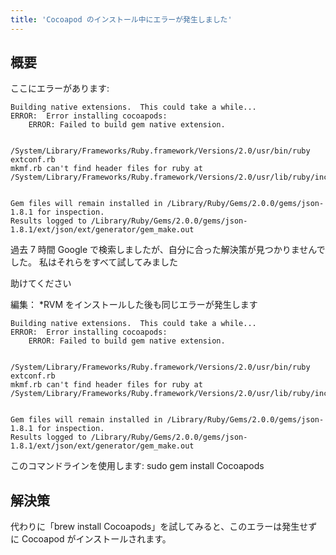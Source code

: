 ```yaml
---
title: 'Cocoapod のインストール中にエラーが発生しました'
---
```


## 概要
ここにエラーがあります:

```
Building native extensions.  This could take a while...
ERROR:  Error installing cocoapods:
    ERROR: Failed to build gem native extension.

    /System/Library/Frameworks/Ruby.framework/Versions/2.0/usr/bin/ruby extconf.rb
mkmf.rb can't find header files for ruby at /System/Library/Frameworks/Ruby.framework/Versions/2.0/usr/lib/ruby/include/ruby.h


Gem files will remain installed in /Library/Ruby/Gems/2.0.0/gems/json-1.8.1 for inspection.
Results logged to /Library/Ruby/Gems/2.0.0/gems/json-1.8.1/ext/json/ext/generator/gem_make.out

```
過去 7 時間 Google で検索しましたが、自分に合った解決策が見つかりませんでした。
私はそれらをすべて試してみました

助けてください

編集：
*RVM をインストールした後も同じエラーが発生します

```
Building native extensions.  This could take a while...
ERROR:  Error installing cocoapods:
    ERROR: Failed to build gem native extension.

    /System/Library/Frameworks/Ruby.framework/Versions/2.0/usr/bin/ruby extconf.rb
mkmf.rb can't find header files for ruby at /System/Library/Frameworks/Ruby.framework/Versions/2.0/usr/lib/ruby/include/ruby.h


Gem files will remain installed in /Library/Ruby/Gems/2.0.0/gems/json-1.8.1 for inspection.
Results logged to /Library/Ruby/Gems/2.0.0/gems/json-1.8.1/ext/json/ext/generator/gem_make.out

```
このコマンドラインを使用します: sudo gem install Cocoapods

## 解決策
代わりに「brew install Cocoapods」を試してみると、このエラーは発生せずに Cocoapod がインストールされます。


